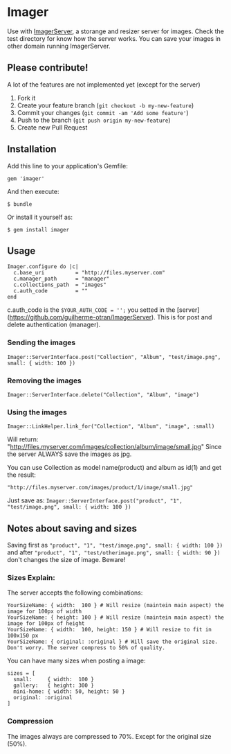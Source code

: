 # Imager

Use with [ImagerServer](https://github.com/guilherme-otran/ImagerServer), a storange and resizer server for images.
Check the test directory for know how the server works.
 You can save your images in other domain running ImagerServer.

## Please contribute!
A lot of the features are not implemented yet (except for the server)

1. Fork it
2. Create your feature branch (`git checkout -b my-new-feature`)
3. Commit your changes (`git commit -am 'Add some feature'`)
4. Push to the branch (`git push origin my-new-feature`)
5. Create new Pull Request

## Installation

Add this line to your application's Gemfile:

    gem 'imager'

And then execute:

    $ bundle

Or install it yourself as:

    $ gem install imager

## Usage

    Imager.configure do |c|
      c.base_uri          = "http://files.myserver.com"
      c.manager_path      = "manager"
      c.collections_path  = "images"
      c.auth_code         = ""
    end

  c.auth_code is the `$YOUR_AUTH_CODE = '';` you setted in the [server] (https://github.com/guilherme-otran/ImagerServer).
  This is for post and delete authentication (manager).

### Sending the images

    Imager::ServerInterface.post("Collection", "Album", "test/image.png", small: { width: 100 })

### Removing the images

    Imager::ServerInterface.delete("Collection", "Album", "image")

### Using the images

    Imager::LinkHelper.link_for("Collection", "Album", "image", :small)
    
Will return:
    "http://files.myserver.com/images/collection/album/image/small.jpg"
    Since the server ALWAYS save the images as jpg.

You can use Collection as model name(product) and album as id(1) and get the result:

    "http://files.myserver.com/images/product/1/image/small.jpg"
  Just save as:
    `Imager::ServerInterface.post("product", "1", "test/image.png", small: { width: 100 })`

## Notes about saving and sizes
  Saving first as `"product", "1", "test/image.png", small: { width: 100 })` and after `"product", "1", "test/otherimage.png", small: { width: 90 })` don't changes the size of image. Beware!

### Sizes Explain:
  The server accepts the following combinations:
  
  ```
  YourSizeName: { width:  100 } # Will resize (maintein main aspect) the image for 100px of width
  YourSizeName: { height: 100 } # Will resize (maintein main aspect) the image for 100px of height
  YourSizeName: { width:  100, height: 150 } # Will resize to fit in 100x150 px
  YourSizeName: { original: :original } # Will save the original size. Don't worry. The server compress to 50% of quality.
  ```
  
  You can have many sizes when posting a image:
  
  ```
  sizes = [
    small:     { width:  100 }
    gallery:   { height: 300 }
    mini-home: { width: 50, height: 50 }
    original: :original
  ]
  ```
  
### Compression
  The images always are compressed to 70%. Except for the original size (50%).
